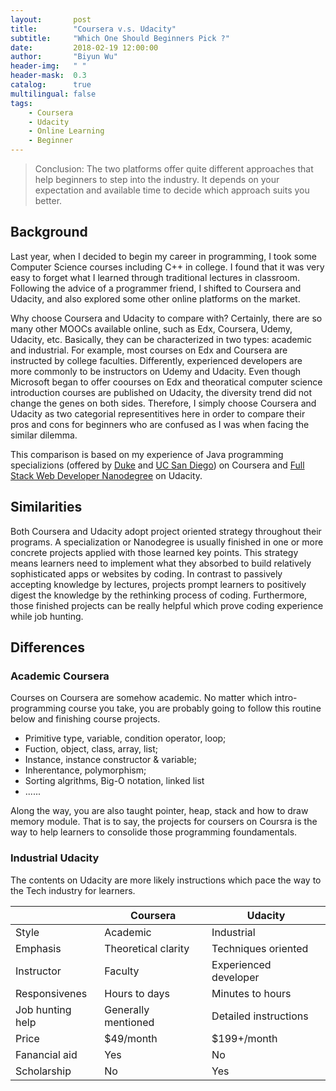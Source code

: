 ```yaml
---
layout:       post
title:        "Coursera v.s. Udacity"
subtitle:     "Which One Should Beginners Pick ?"
date:         2018-02-19 12:00:00
author:       "Biyun Wu"
header-img:   " "
header-mask:  0.3
catalog:      true
multilingual: false
tags:
    - Coursera
    - Udacity
    - Online Learning
    - Beginner
---
```


> Conclusion: The two platforms offer quite different approaches that help beginners to step into the industry. It depends on your expectation and available time to decide which approach suits you better.

## Background
Last year, when I decided to begin my career in programming, I took some Computer Science courses including C++ in college. I found that it was very easy to forget what I learned through traditional lectures in classroom. Following the advice of a programmer friend, I shifted to Coursera and Udacity, and also explored some other online platforms on the market.

Why choose Coursera and Udacity to compare with? Certainly, there are so many other MOOCs available online, such as Edx, Coursera, Udemy, Udacity, etc. Basically, they can be characterized in two types: academic and industrial. For example, most courses on Edx and Coursera are instructed by college faculties. Differently, experienced developers are more commonly to be instructors on Udemy and Udacity. Even though Microsoft began to offer coourses on Edx and theoratical computer science introduction courses are published on Udacity, the diversity trend did not change the genes on both sides. Therefore, I simply choose Coursera and Udacity as two categorial representitives here in order to compare their pros and cons for beginners who are confused as I was when facing the similar dilemma.

This comparison is based on my experience of Java programming specializions (offered by <a href="https://www.coursera.org/specializations/java-programming" target="_blank">Duke</a> and <a href="https://www.coursera.org/specializations/java-object-oriented" target="_blank">UC San Diego</a>) on Coursera and <a href="https://www.udacity.com/course/full-stack-web-developer-nanodegree--nd004" target="_blank">Full Stack Web Developer Nanodegree</a> on Udacity.

## Similarities
Both Coursera and Udacity adopt project oriented strategy throughout their programs. A specialization or Nanodegree is usually finished in one or more concrete projects applied with those learned key points. This strategy means learners need to implement what they absorbed to build relatively sophisticated apps or websites by coding. In contrast to passively accepting knowledge by lectures, projects prompt learners to positively digest the knowledge by the rethinking process of coding. Furthermore, those finished projects can be really helpful which prove coding experience while job hunting.

## Differences

### Academic Coursera
Courses on Coursera are somehow academic. No matter which intro-programming course you take, you are probably going to follow this routine below and finishing course projects.

- Primitive type, variable, condition operator, loop;
- Fuction, object, class, array, list;
- Instance, instance constructor & variable;
- Inherentance, polymorphism;
- Sorting algrithms, Big-O notation, linked list
- ......

Along the way, you are also taught pointer, heap, stack and how to draw memory module. That is to say, the projects for coursers on Coursra is the way to help learners to consolide those programming foundamentals.

### Industrial Udacity
The contents on Udacity are more likely instructions which pace the way to the Tech industry for learners.



|                       |Coursera            |Udacity              |
|-----------------------|--------------------|---------------------|
|Style                  |Academic            |Industrial           |
|Emphasis               |Theoretical clarity |Techniques oriented  |
|Instructor             |Faculty             |Experienced developer|
|Responsivenes          |Hours to days       |Minutes to hours     |
|Job hunting help       |Generally mentioned |Detailed instructions|
|Price                  |$49/month           |$199+/month          |
|Fanancial aid          |Yes                 |No                   |
|Scholarship            |No                  |Yes                  |
